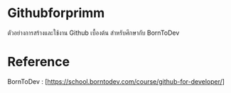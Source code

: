 # Githubforprimm
ตัวอย่างการสร้างและใช้งาน Github เบื้องต้น สำหรับศึกษากับ BornToDev 

# Reference
BornToDev : [https://school.borntodev.com/course/github-for-developer/]
